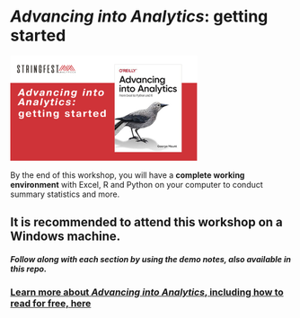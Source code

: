 # _Advancing into Analytics_: getting started

<img src="images/event-cover.png" width="66%">

By the end of this workshop, you will have a **complete working environment** with Excel, R and Python on your computer to conduct summary statistics and more. 

## It is recommended to attend this workshop on a Windows machine.

##### Follow along with each section by using the demo notes, also available in this repo. 


### [Learn more about *Advancing into Analytics*, including how to read for free, here](http://stringfestanalytics.com/book/)
